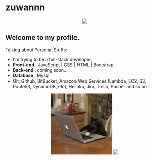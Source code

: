 # zuwannn


<p align="center">
    <img src="https://github-profile-trophy.vercel.app/?username=zuwannn&row=1&column=6&theme=gruvbox&margin-w=15&margin-h=15"/>
</p>

## Welcome to my profile. 

Talking about Personal Stuffs:

- I'm trying to be a full-stack developer.
- <b>Front-end</b> : JavaScript | CSS | HTML  | Bootstrap
- <b>Back-end</b> : coming soon...
- <b>Database</b> : Mysql 
- Git, Github, BitBucket, Amazon Web Services (Lambda, EC2, S3, Route53, DynamoDB, etc), Heroku, Jira, Trello, Pusher and so on

<p align="center">
  <img src="https://github.com/zuwannn/zuwannn/blob/master/meow-coding.gif" alt="I love writing code" height="195px" />
  
  <img src = "https://github-readme-stats.vercel.app/api/top-langs/?username=zuwannn_count=4&layout=compact&theme=tokyonight&include_all_commits=true" height="195px">
  
</p>